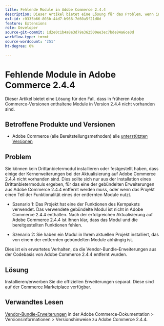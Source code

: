 ```yaml
---
title: Fehlende Module in Adobe Commerce 2.4.4
description: Dieser Artikel bietet eine Lösung für das Problem, wenn in früheren Adobe Commerce-Versionen enthaltene Module in Version 2.4.4 nicht vorhanden sind.
exl-id: c0335b66-803b-44d7-b966-7d60a5f21d8d
feature: Extensions
role: Developer
source-git-commit: 1d2e0c1b4a8e3d79a362500ee3ec7bde84a6ce0d
workflow-type: tm+mt
source-wordcount: '251'
ht-degree: 0%

---
```


# Fehlende Module in Adobe Commerce 2.4.4

Dieser Artikel bietet eine Lösung für den Fall, dass in früheren Adobe Commerce-Versionen enthaltene Module in Version 2.4.4 nicht vorhanden sind.

## Betroffene Produkte und Versionen

* Adobe Commerce (alle Bereitstellungsmethoden) alle [unterstützten Versionen](https://www.adobe.com/content/dam/cc/en/legal/terms/enterprise/pdfs/Adobe-Commerce-Software-Lifecycle-Policy.pdf)

## Problem

Sie können kein Drittanbietermodul installieren oder festgestellt haben, dass einige der Kernerweiterungen bei der Aktualisierung auf Adobe Commerce 2.4.4 nicht vorhanden sind. Dies sollte sich nur aus der Installation eines Drittanbietermoduls ergeben, für das eine der gebündelten Erweiterungen aus Adobe Commerce 2.4.4 entfernt werden muss, oder wenn das Projekt einen Teil der Funktionalität eines der entfernten Module nutzt.

* Szenario 1: Das Projekt hat eine der Funktionen des Kernpakets verwendet. Das verwendete gebündelte Modul ist nicht in Adobe Commerce 2.4.4 enthalten. Nach der erfolgreichen Aktualisierung auf Adobe Commerce 2.4.4 ist Ihnen klar, dass das Modul und die bereitgestellten Funktionen fehlen.

* Szenario 2: Sie haben ein Modul in Ihrem aktuellen Projekt installiert, das von einem der entfernten gebündelten Module abhängig ist.

Dies ist ein erwartetes Verhalten, da die Vendor-Bundle-Erweiterungen aus der Codebasis von Adobe Commerce 2.4.4 entfernt wurden.

## Lösung

Installieren/erwerben Sie die offiziellen Erweiterungen separat. Diese sind auf der [Commerce Marketplace](https://marketplace.magento.com/extensions.html) verfügbar.

## Verwandtes Lesen

[Vendor-Bundle-Erweiterungen](https://experienceleague.adobe.com/docs/commerce-operations/release/notes/adobe-commerce/2-4-4.html?#vendor-bundled-extensions) in der Adobe Commerce-Dokumentation > Versionsinformationen > Versionshinweise zu Adobe Commerce 2.4.4.
